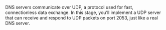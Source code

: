 DNS servers communicate over UDP, a protocol used for fast, connectionless data exchange. In this stage, you’ll implement a UDP server that can receive and respond to UDP packets on port 2053, just like a real DNS server.
